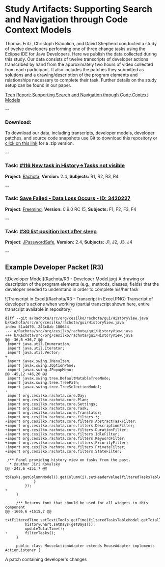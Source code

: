 # Study Artifacts: Supporting Search and Navigation through Code Context Models

Thomas Fritz, Christoph Bräunlich, and David Shepherd conducted a study of twelve developers performing one of three change tasks using the Eclipse IDE for Java Developers. Here we publish the data collected during this study.  Our data consists of twelve transcripts of developer actions transcribed by hand from the approximately two hours of video collected from each participant. It also includes the patches they submitted as solutions and a drawing/description of the program elements and relationships necessary to complete their task. Further details on the study setup can be found in our paper. 

[Tech Report: Supporting Search and Navigation through Code Context Models](http://www.merlin.uzh.ch/publication/show/7426)

--
### Download: 
To download our data, including transcripts, developer models, developer patches, and source code snapshots use Git to download this repository or [click on this link](https://github.com/abb-iss/Study-Artifacts-for-Code-Context-Models/archive/master.zip) for a .zip version.

--
### **Task:** [#116 New task in History->Tasks not visible](http://sourceforge.net/p/rachota/bugs/116/)
**Project:** [Rachota](http://sourceforge.net/projects/rachota/), **Version:** 2.4, **Subjects:** R1, R2, R3, R4

--
### **Task:** [Save Failed - Data Loss Occurs - ID: 3420227](http://sourceforge.net/tracker/?func=detail&aid=3420227&group_id=7118&atid=107118)
**Project:** [Freemind](http://sourceforge.net/projects/freemind/), **Version:** 0.9.0 RC 15, **Subjects:** F1, F2, F3, F4

--
### **Task:** [#30 list position lost after sleep](http://sourceforge.net/p/jpwsafe/bugs/30/)
**Project:** [JPasswordSafe](http://sourceforge.net/projects/jpwsafe/), **Version:** 2.4, **Subjects:** J1, J2, J3, J4

--
## Example Developer Packet (R3)

![Developer Model](Rachota/R3 - Developer Model.jpg)
A drawing or description of the program elements (e.g., methods, classes, fields) that the developer needed to understand in order to complete his/her task

![Transcript in Excel](Rachota/R3 - Transcript in Excel.PNG)
Transcript of developer's actions when working (partial transcript shown here, entire transcript available in repository)

    diff --git a/Rachota/src/org/cesilko/rachota/gui/HistoryView.java b/Rachota/src/org/cesilko/rachota/gui/HistoryView.java
    index 51a4d70..243c8ab 100644
    --- a/Rachota/src/org/cesilko/rachota/gui/HistoryView.java
    +++ b/Rachota/src/org/cesilko/rachota/gui/HistoryView.java
    @@ -36,6 +36,7 @@
     import java.util.Enumeration;
     import java.util.Iterator;
     import java.util.Vector;
    +
     import javax.swing.JMenuItem;
     import javax.swing.JOptionPane;
     import javax.swing.JPopupMenu;
    @@ -45,12 +46,20 @@
     import javax.swing.tree.DefaultMutableTreeNode;
     import javax.swing.tree.TreePath;
     import javax.swing.tree.TreeSelectionModel;
    +
     import org.cesilko.rachota.core.Day;
     import org.cesilko.rachota.core.Plan;
     import org.cesilko.rachota.core.Settings;
     import org.cesilko.rachota.core.Task;
     import org.cesilko.rachota.core.Translator;
    -import org.cesilko.rachota.core.filters.*;
    +import org.cesilko.rachota.core.filters.AbstractTaskFilter;
    +import org.cesilko.rachota.core.filters.DescriptionFilter;
    +import org.cesilko.rachota.core.filters.DurationFilter;
    +import org.cesilko.rachota.core.filters.IdleFilter;
    +import org.cesilko.rachota.core.filters.KeywordFilter;
    +import org.cesilko.rachota.core.filters.PriorityFilter;
    +import org.cesilko.rachota.core.filters.PrivateFilter;
    +import org.cesilko.rachota.core.filters.StateFilter;
     
     /** Panel providing history view on tasks from the past.
      * @author Jiri Kovalsky
    @@ -242,6 +251,7 @@
                         tbTasks.getColumnModel().getColumn(i).setHeaderValue(filteredTasksTableModel.getColumnName(i));
                 }
             });
    +        
         }
         
         /** Returns font that should be used for all widgets in this component
    @@ -1605,6 +1615,7 @@
             txtFilteredTime.setText(Tools.getTime(filteredTasksTableModel.getTotalTime()));
             historyChart.setDays(getDays());
             updateTotalTime();
    +        filterTasks();
         }
         
         public class MouseActionAdapter extends MouseAdapter implements ActionListener {

A patch containing developer's changes

